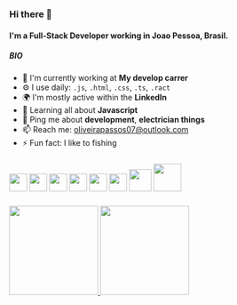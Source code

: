 ### Hi there 👋

#### I'm a Full-Stack Developer working in Joao Pessoa, Brasil.

##### BIO

- 🏢 I'm currently working at **My develop carrer**
- ⚙️ I use daily: `.js`, `.html`, `.css`, `.ts`, `.ract`
- 🌍 I'm mostly active within the **LinkedIn**
- 🌱 Learning all about **Javascript**
- 💬 Ping me about **development**, **electrician things**
- 📫 Reach me: [oliveirapassos07@outlook.com](mailto:oliveirapassos07@outlook.com)
- ⚡️ Fun fact: I like to fishing

###

<div>
 <img width="32px" src="https://cdn.jsdelivr.net/gh/devicons/devicon/icons/html5/html5-original-wordmark.svg" />
 <img width="32px" src="https://cdn.jsdelivr.net/gh/devicons/devicon/icons/css3/css3-original-wordmark.svg" />
 <img width="32px" src="https://cdn.jsdelivr.net/gh/devicons/devicon/icons/javascript/javascript-original.svg" />
 <img width="32px" src="https://cdn.jsdelivr.net/gh/devicons/devicon/icons/react/react-original.svg" />
 <img width="32px" src="https://cdn.jsdelivr.net/gh/devicons/devicon/icons/typescript/typescript-original.svg" />
 <img width="32px" src="https://cdn.jsdelivr.net/gh/devicons/devicon/icons/react/react-original-wordmark.svg" />
 <img width="40px" src=https://cdn.jsdelivr.net/gh/devicons/devicon/icons/python/python-original-wordmark.svg"
 />
 <img width="50px" src="https://cdn.jsdelivr.net/gh/devicons/devicon/icons/nodejs/nodejs-plain-wordmark.svg" />
 </div>
 
 ###
 
<div>
  <a href="https://github.com/gillsonpassos">
  <img height="160em" src="https://github-readme-stats.vercel.app/api?username=gillsonpassos&show_icons=true&theme=github_dark&include_all_commits=true&count_private=true"/>
  <img height="160em" src="https://github-readme-stats.vercel.app/api/top-langs/?username=gillsonpassos&layout=compact&langs_count=7&theme=github_dark"/>
</div>
